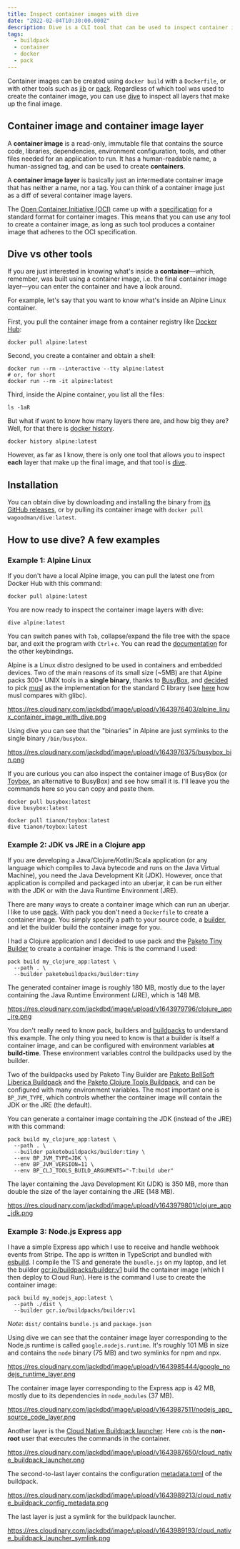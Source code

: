 ```yaml
---
title: Inspect container images with dive
date: "2022-02-04T10:30:00.000Z"
description: Dive is a CLI tool that can be used to inspect container images and understand how the layers contribute to size of the container image.
tags:
  - buildpack
  - container
  - docker
  - pack
---
```

Container images can be created using `docker build` with a `Dockerfile`, or with other tools such as [jib](https://github.com/GoogleContainerTools/jib) or [pack](https://github.com/buildpacks/pack). Regardless of which tool was used to create the container image, you can use [dive](https://github.com/wagoodman/dive) to inspect all layers that make up the final image.

## Container image and container image layer

A **container image** is a read-only, immutable file that contains the source code, libraries, dependencies, environment configuration, tools, and other files needed for an application to run. It has a human-readable name, a human-assigned tag, and can be used to create **containers**.

A **container image layer** is basically just an intermediate container image that has neither a name, nor a tag. You can think of a container image just as a diff of several container image layers.

The [Open Container Initiative (OCI)](https://opencontainers.org/) came up with a [specification](https://github.com/opencontainers/image-spec) for a standard format for container images. This means that you can use any tool to create a container image, as long as such tool produces a container image that adheres to the OCI specification.

## Dive vs other tools

If you are just interested in knowing what's inside a **container**—which, remember, was built using a container image, i.e. the final container image layer—you can enter the container and have a look around.

For example, let's say that you want to know what's inside an Alpine Linux container.

First, you pull the container image from a container registry like [Docker Hub](https://hub.docker.com/_/alpine):

```shell
docker pull alpine:latest
```

Second, you create a container and obtain a shell:

```shell
docker run --rm --interactive --tty alpine:latest
# or, for short
docker run --rm -it alpine:latest
```

Third, inside the Alpine container, you list all the files:

```shell
ls -1aR
```

But what if want to know how many layers there are, and how big they are? Well, for that there is [docker history](https://docs.docker.com/engine/reference/commandline/history/).

```shell
docker history alpine:latest
```

However, as far as I know, there is only one tool that allows you to inspect **each** layer that make up the final image, and that tool is [dive](https://github.com/wagoodman/dive).

## Installation

You can obtain dive by downloading and installing the binary from [its GitHub releases](https://github.com/wagoodman/dive/releases), or by pulling its container image with `docker pull wagoodman/dive:latest`.

## How to use dive? A few examples

### Example 1: Alpine Linux

If you don't have a local Alpine image, you can pull the latest one from Docker Hub with this command:

```shell
docker pull alpine:latest
```

You are now ready to inspect the container image layers with dive:

```shell
dive alpine:latest
```

You can switch panes with `Tab`, collapse/expand the file tree with the space bar, and exit the program with `Ctrl`+`c`.
You can read the [documentation](https://github.com/wagoodman/dive#keybindings) for the other keybindings.

Alpine is a Linux distro designed to be used in containers and embedded devices. Two of the main reasons of its small size (~5MB) are that Alpine packs 300+ UNIX tools in a **single binary**, thanks to [BusyBox](https://www.busybox.net/), and [decided](https://youtu.be/Cc1rBayMnVI) to pick [musl](https://musl.libc.org/) as the implementation for the standard C library (see [here](https://www.etalabs.net/compare_libcs.html) how musl compares with glibc).

https://res.cloudinary.com/jackdbd/image/upload/v1643976403/alpine_linux_container_image_with_dive.png

Using dive you can see that the "binaries" in Alpine are just symlinks to the single binary `/bin/busybox`.

https://res.cloudinary.com/jackdbd/image/upload/v1643976375/busybox_bin.png

If you are curious you can also inspect the container image of BusyBox (or [Toybox](https://landley.net/toybox/), an alternative to BusyBox) and see how small it is. I'll leave you the commands here so you can copy and paste them.

```shell
docker pull busybox:latest
dive busybox:latest
```

```shell
docker pull tianon/toybox:latest
dive tianon/toybox:latest
```

### Example 2: JDK vs JRE in a Clojure app

If you are developing a Java/Clojure/Kotlin/Scala application (or any language which compiles to Java bytecode and runs on the Java Virtual Machine), you need the Java Development Kit (JDK). However, once that application is compiled and packaged into an uberjar, it can be run either with the JDK or with the Java Runtime Environment (JRE).

There are many ways to create a container image which can run an uberjar. I like to use [pack](https://github.com/buildpacks/pack). With pack you don't need a `Dockerfile` to create a container image. You simply specify a path to your source code, a [builder](https://buildpacks.io/docs/concepts/components/builder/), and let the builder build the container image for you.

I had a Clojure application and I decided to use pack and the [Paketo Tiny Builder](https://github.com/paketo-buildpacks/tiny-builder) to create a container image. This is the command I used:

```shell
pack build my_clojure_app:latest \
  --path . \
  --builder paketobuildpacks/builder:tiny
```

The generated container image is roughly 180 MB, mostly due to the layer containing the Java Runtime Environment (JRE), which is 148 MB.

https://res.cloudinary.com/jackdbd/image/upload/v1643979796/clojure_app_jre.png

You don't really need to know pack, builders and [buildpacks](https://buildpacks.io/docs/concepts/components/buildpack/) to understand this example. The only thing you need to know is that a builder is itself a container image, and can be configured with environment variables **at build-time**. These environment variables control the buildpacks used by the builder.

Two of the buildpacks used by Paketo Tiny Builder are [Paketo BellSoft Liberica Buildpack](https://github.com/paketo-buildpacks/bellsoft-liberica#configuration) and the [Paketo Clojure Tools Buildpack](https://github.com/paketo-buildpacks/clojure-tools/blob/main/README.md#configuration), and can be configured with many environment variables. The most important one is `BP_JVM_TYPE`, which controls whether the container image will contain the JDK or the JRE (the default).

You can generate a container image containing the JDK (instead of the JRE) with this command:

```shell
pack build my_clojure_app:latest \
  --path . \
  --builder paketobuildpacks/builder:tiny \
  --env BP_JVM_TYPE=JDK \
  --env BP_JVM_VERSION=11 \
  --env BP_CLJ_TOOLS_BUILD_ARGUMENTS="-T:build uber"
```

The layer containing the Java Development Kit (JDK) is 350 MB, more than double the size of the layer containing the JRE (148 MB).

https://res.cloudinary.com/jackdbd/image/upload/v1643979801/clojure_app_jdk.png

### Example 3: Node.js Express app

I have a simple Express app which I use to receive and handle webhook events from Stripe. The app is written in TypeScript and bundled with [esbuild](https://esbuild.github.io/). I compile the TS and generate the `bundle.js` on my laptop, and let the builder [gcr.io/buildpacks/builder:v1](https://github.com/GoogleCloudPlatform/buildpacks) build the container image (which I then deploy to Cloud Run). Here is the command I use to create the container image:

```shell
pack build my_nodejs_app:latest \
  --path ./dist \
  --builder gcr.io/buildpacks/builder:v1
```

*Note*: `dist/` contains `bundle.js` and `package.json`

Using dive we can see that the container image layer corresponding to the Node.js runtime is called `google.nodejs.runtime`. It's roughly 101 MB in size and contains the `node` binary (75 MB) and two symlinks for npm and npx.

https://res.cloudinary.com/jackdbd/image/upload/v1643985444/google_nodejs_runtime_layer.png

The container image layer corresponding to the Express app is 42 MB, mostly due to its dependencies in `node_modules` (37 MB).

https://res.cloudinary.com/jackdbd/image/upload/v1643987511/nodejs_app_source_code_layer.png

Another layer is the [Cloud Native Buildpack launcher](https://buildpacks.io/docs/concepts/components/lifecycle/launch/). Here `cnb` is the **non-root** user that executes the commands in the container.

https://res.cloudinary.com/jackdbd/image/upload/v1643987650/cloud_native_buildpack_launcher.png

The second-to-last layer contains the configuration [metadata.toml](https://github.com/buildpacks/spec/blob/platform/0.7/platform.md#metadatatoml-toml) of the buildpack.

https://res.cloudinary.com/jackdbd/image/upload/v1643989213/cloud_native_buildpack_config_metadata.png

The last layer is just a symlink for the buildpack launcher.

https://res.cloudinary.com/jackdbd/image/upload/v1643989193/cloud_native_buildpack_launcher_symlink.png
